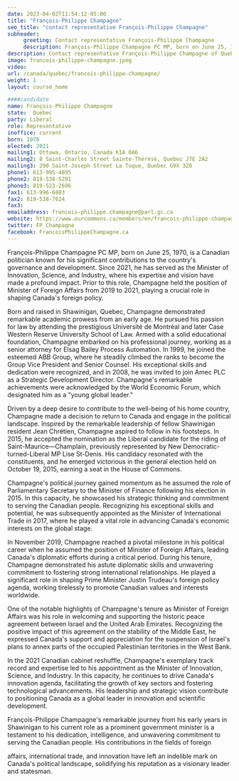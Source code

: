 ```yaml
---
date: 2023-04-02T11:54:12-05:00
title: "François-Philippe Champagne"
seo_title: "contact representative François-Philippe Champagne"
subheader:
     greeting: Contact representative François-Philippe Champagne
     description: François-Philippe Champagne PC MP, born on June 25, 1970, is a Canadian politician known for his significant contributions to the country's governance and development.
description: Contact representative François-Philippe Champagne of Quebec. Contact information for François-Philippe Champagne includes email address, phone number, and mailing address.
image: francois-philippe-champagne.jpeg
video:
url: /canada/quebec/francois-philippe-champagne/
weight: 1
layout: course_home

####candidate
name: François-Philippe Champagne
state:	Quebec
party: Liberal
role: Representative
inoffice: current
born: 1970
elected: 2021
mailing1: Ottawa, Ontario, Canada K1A 0A6
mailing2: 8 Saint-Charles Street Sainte-Thérèse, Quebec J7E 2A2
mailing3: 290 Saint-Joseph Street La Tuque, Quebec G9X 3Z8
phone1: 613-995-4895
phone2: 819-538-5291
phone3: 819-523-2696
fax1: 613-996-6883
fax2: 819-538-7624
fax3:
emailaddress: francois-philippe.champagne@parl.gc.ca
website: https://www.ourcommons.ca/members/en/francois-philippe-champagne(88633)
twitter: FP_Champagne
facebook: FrancoisPhilippeChampagne.ca
---
```


François-Philippe Champagne PC MP, born on June 25, 1970, is a Canadian politician known for his significant contributions to the country's governance and development. Since 2021, he has served as the Minister of Innovation, Science, and Industry, where his expertise and vision have made a profound impact. Prior to this role, Champagne held the position of Minister of Foreign Affairs from 2019 to 2021, playing a crucial role in shaping Canada's foreign policy.

Born and raised in Shawinigan, Quebec, Champagne demonstrated remarkable academic prowess from an early age. He pursued his passion for law by attending the prestigious Université de Montréal and later Case Western Reserve University School of Law. Armed with a solid educational foundation, Champagne embarked on his professional journey, working as a senior attorney for Elsag Bailey Process Automation. In 1999, he joined the esteemed ABB Group, where he steadily climbed the ranks to become the Group Vice President and Senior Counsel. His exceptional skills and dedication were recognized, and in 2008, he was invited to join Amec PLC as a Strategic Development Director. Champagne's remarkable achievements were acknowledged by the World Economic Forum, which designated him as a "young global leader."

Driven by a deep desire to contribute to the well-being of his home country, Champagne made a decision to return to Canada and engage in the political landscape. Inspired by the remarkable leadership of fellow Shawinigan resident Jean Chrétien, Champagne aspired to follow in his footsteps. In 2015, he accepted the nomination as the Liberal candidate for the riding of Saint-Maurice—Champlain, previously represented by New Democratic-turned-Liberal MP Lise St-Denis. His candidacy resonated with the constituents, and he emerged victorious in the general election held on October 19, 2015, earning a seat in the House of Commons.

Champagne's political journey gained momentum as he assumed the role of Parliamentary Secretary to the Minister of Finance following his election in 2015. In this capacity, he showcased his strategic thinking and commitment to serving the Canadian people. Recognizing his exceptional skills and potential, he was subsequently appointed as the Minister of International Trade in 2017, where he played a vital role in advancing Canada's economic interests on the global stage.

In November 2019, Champagne reached a pivotal milestone in his political career when he assumed the position of Minister of Foreign Affairs, leading Canada's diplomatic efforts during a critical period. During his tenure, Champagne demonstrated his astute diplomatic skills and unwavering commitment to fostering strong international relationships. He played a significant role in shaping Prime Minister Justin Trudeau's foreign policy agenda, working tirelessly to promote Canadian values and interests worldwide.

One of the notable highlights of Champagne's tenure as Minister of Foreign Affairs was his role in welcoming and supporting the historic peace agreement between Israel and the United Arab Emirates. Recognizing the positive impact of this agreement on the stability of the Middle East, he expressed Canada's support and appreciation for the suspension of Israel's plans to annex parts of the occupied Palestinian territories in the West Bank.

In the 2021 Canadian cabinet reshuffle, Champagne's exemplary track record and expertise led to his appointment as the Minister of Innovation, Science, and Industry. In this capacity, he continues to drive Canada's innovation agenda, facilitating the growth of key sectors and fostering technological advancements. His leadership and strategic vision contribute to positioning Canada as a global leader in innovation and scientific development.

François-Philippe Champagne's remarkable journey from his early years in Shawinigan to his current role as a prominent government minister is a testament to his dedication, intelligence, and unwavering commitment to serving the Canadian people. His contributions in the fields of foreign

 affairs, international trade, and innovation have left an indelible mark on Canada's political landscape, solidifying his reputation as a visionary leader and statesman.

